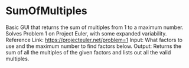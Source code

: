 # SumOfMultiples
Basic GUI that returns the sum of multiples from 1 to a maximum number. Solves Problem 1 on Project Euler, with some expanded variability. 
Reference Link: https://projecteuler.net/problem=1
Input: What factors to use and the maximum number to find factors below.
Output: Returns the sum of all the multiples of the given factors and lists out all the valid multiples.

